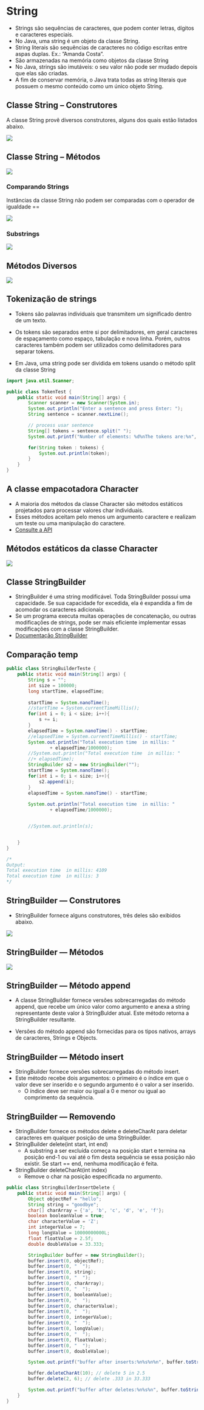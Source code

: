 # String

* Strings são sequências de caracteres, que podem conter letras, dı́gitos e caracteres especiais.
* No Java, uma string é um objeto da classe String.
* String literais são sequências de caracteres no código escritas entre aspas duplas. Ex.: ”Amanda Costa”.
* São armazenadas na memória como objetos da classe String
* No Java, strings são imutáveis: o seu valor não pode ser mudado depois que elas são criadas.
* A fim de conservar memória, o Java trata todas as string literais que possuem o mesmo conteúdo como um único objeto String.

## Classe String – Construtores

A classe String provê diversos construtores, alguns dos quais estão listados abaixo.

![](Construtores.png)


## Classe String – Métodos


![](Metodos1.png)

### Comparando Strings

Instâncias da classe String não podem ser comparadas com o operador
de igualdade ==

![](ComparaString.png)

### Substrings

![](substring.png)

## Métodos Diversos

![](Diversos.png)


## Tokenização de strings
*  Tokens são palavras individuais que transmitem um significado dentro de um texto.
* Os tokens são separados entre si por delimitadores, em geral caracteres de espaçamento como espaço, tabulação e nova linha. Porém, outros caracteres também podem ser utilizados como delimitadores para separar tokens.

* Em Java, uma string pode ser dividida em tokens usando o método
split da classe String

```Java
import java.util.Scanner;

public class TokenTest {
    public static void main(String[] args) {
        Scanner scanner = new Scanner(System.in);
        System.out.println("Enter a sentence and press Enter: ");
        String sentence = scanner.nextLine();

        // process usar sentence
        String[] tokens = sentence.split(" ");
        System.out.printf("Number of elements: %d%nThe tokens are:%n", tokens.length);

        for(String token : tokens) {
            System.out.println(token);
        }
    }
}
```

## A classe empacotadora Character
* A maioria dos métodos da classe Character são métodos estáticos
projetados para processar valores char individuais.
* Esses métodos aceitam pelo menos um argumento caractere e realizam um teste ou uma manipulação do caractere.
* [Consulte a API](https://docs.oracle.com/en/java/javase/17/docs/api/java.base/java/lang/Character.html)
  

## Métodos estáticos da classe Character

![](CharacterMethods.png)


## Classe StringBuilder
*  StringBuilder é uma string modificável. Toda StringBuilder possui uma
capacidade. Se sua capacidade for excedida, ela é expandida a fim de
acomodar os caracteres adicionais.
*  Se um programa executa muitas operações de concatenação, ou outras
modificações de strings, pode ser mais eficiente implementar essas
modificações com a classe StringBuilder.
* [Documentação StringBuilder](https://docs.oracle.com/en/java/javase/17/docs/api/java.base/java/lang/StringBuilder.html)

## Comparação temp

```Java
public class StringBuilderTeste {
    public static void main(String[] args) {
        String s = "";
        int size = 100000;
        long startTime, elapsedTime; 
        
        startTime = System.nanoTime();
        //startTime = System.currentTimeMillis();
        for(int i = 0; i < size; i++){
            s += i;
        }
        elapsedTime = System.nanoTime() - startTime;
        //elapsedTime = System.currentTimeMillis() - startTime;
        System.out.println("Total execution time  in millis: "
                + elapsedTime/1000000);
        //System.out.println("Total execution time  in millis: "
        //+ elapsedTime);
        StringBuilder s2 = new StringBuilder("");
        startTime = System.nanoTime();
        for(int i = 0; i < size; i++){
            s2.append(i);
        }
        elapsedTime = System.nanoTime() - startTime;
        
        System.out.println("Total execution time  in millis: "
                + elapsedTime/1000000);


        //System.out.println(s);


    }
}

/*
Output: 
Total execution time  in millis: 4109
Total execution time  in millis: 3
*/

```

## StringBuilder — Construtores

* StringBuilder fornece alguns construtores, três deles são exibidos
abaixo.

![](StringBuilderContrutores.png)

## StringBuilder — Métodos

![](StringBuilderMethods1.png)

## StringBuilder — Método append
* A classe StringBuilder fornece versões sobrecarregadas do método
append, que recebe um único valor como argumento e anexa a string
representante deste valor à StringBulder atual. Este método retorna a
StringBuilder resultante.

* Versões do método append são fornecidas para os tipos nativos, arrays de
caracteres, Strings e Objects.

## StringBuilder — Método insert
* StringBuilder fornece versões sobrecarregadas do método insert.
* Este método recebe dois argumentos: o primeiro é o ı́ndice em que o
valor deve ser inserido e o segundo argumento é o valor a ser inserido.
    * O ı́ndice deve ser maior ou igual a 0 e menor ou igual ao comprimento da sequência.

## StringBuilder — Removendo
* StringBuilder fornece os métodos delete e deleteCharAt para deletar
caracteres em qualquer posição de uma StringBuilder.
* StringBuilder delete(int start, int end)
    * A substring a ser excluı́da começa na posição start e termina na posição end-1 ou vai até o fim desta sequência se essa posição não existir. Se start == end, nenhuma modificação é feita.
* StringBuilder deleteCharAt(int index)
  * Remove o char na posição especificada no argumento.

```Java
public class StringBuilderInsertDelete {
    public static void main(String[] args) {
        Object objectRef = "hello"; 
        String string = "goodbye";
        char[] charArray = {'a', 'b', 'c', 'd', 'e', 'f'};
        boolean booleanValue = true;
        char characterValue = 'Z';
        int integerValue = 7;
        long longValue = 10000000000L; 
        float floatValue = 2.5f; 
        double doubleValue = 33.333;

        StringBuilder buffer = new StringBuilder();
        buffer.insert(0, objectRef);
        buffer.insert(0, "  ");
        buffer.insert(0, string);
        buffer.insert(0, "  ");
        buffer.insert(0, charArray);
        buffer.insert(0, "  ");
        buffer.insert(0, booleanValue);
        buffer.insert(0, "  ");
        buffer.insert(0, characterValue);
        buffer.insert(0, "  ");
        buffer.insert(0, integerValue);
        buffer.insert(0, "  ");
        buffer.insert(0, longValue);
        buffer.insert(0, "  ");
        buffer.insert(0, floatValue);
        buffer.insert(0, "  ");
        buffer.insert(0, doubleValue);

        System.out.printf("buffer after inserts:%n%s%n%n", buffer.toString());

        buffer.deleteCharAt(10); // delete 5 in 2.5
        buffer.delete(2, 6); // delete .333 in 33.333

        System.out.printf("buffer after deletes:%n%s%n", buffer.toString());
    }
}
```
